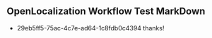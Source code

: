 ## OpenLocalization Workflow Test MarkDown
* 29eb5ff5-75ac-4c7e-ad64-1c8fdb0c4394 thanks!

<!--HONumber=Aug16_HO4-->


